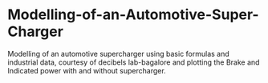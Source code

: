 # Modelling-of-an-Automotive-Super-Charger
Modelling of an automotive supercharger using basic formulas and industrial data, courtesy of decibels lab-bagalore and plotting the Brake and Indicated power with and without supercharger.
